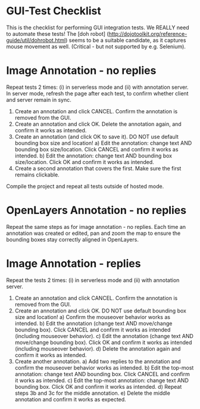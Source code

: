 # GUI-Test Checklist

This is the checklist for performing GUI integration tests. We REALLY need to automate these tests!
The [doh robot] (http://dojotoolkit.org/reference-guide/util/dohrobot.html) seems to be a suitable
candidate, as it captures mouse movement as well. (Critical - but not supported by e.g. Selenium).

# Image Annotation - no replies

Repeat tests 2 times: (i) in serverless mode and (ii) with annotation server. In server mode,
refresh the page after each test, to confirm whether client and server remain in sync. 

1. Create an annotation and click CANCEL. Confirm the annotation is removed from the GUI.
2. Create an annotation and click OK. Delete the annotation again, and confirm it works as intended.
3. Create an annotation (and click OK to save it). DO NOT use default bounding box size and location!
   a) Edit the annotation: change text AND bounding box size/location. Click CANCEL and confirm it 
      works as intended.
   b) Edit the annotation: change text AND bounding box size/location. Click OK and confirm it
      works as intended.
4. Create a second annotation that covers the first. Make sure the first remains clickable. 
   
Compile the project and repeat all tests outside of hosted mode.

# OpenLayers Annotation - no replies

Repeat the same steps as for image annotation - no replies. Each time an annotation was created or
edited, pan and zoom the map to ensure the bounding boxes stay correctly aligned in OpenLayers.

# Image Annotation - replies

Repeat the tests 2 times: (i) in serverless mode and (ii) with annotation server.

1. Create an annotation and click CANCEL. Confirm the annotation is removed from the GUI.
2. Create an annotation and click OK. DO NOT use default bounding box size and location!
   a) Confirm the mouseover behavior works as intended.
   b) Edit the annotation (change text AND move/change bounding box). Click CANCEL and confirm 
      it works as intended (including mouseover behavior).
   c) Edit the annotation (change text AND move/change bounding box). Click OK and confirm 
      it works as intended (including mouseover behavior).
   d) Delete the annotation again and confirm it works as intended.
3. Create another annotation.
   a) Add two replies to the annotation and confirm the mouseover behavior works as intended.
   b) Edit the top-most annotation: change text AND bounding box. Click CANCEL and confirm it works as
      intended.
   c) Edit the top-most annotation: change text AND bounding box. Click OK and confirm it works as
      intended.
   d) Repeat steps 3b and 3c for the middle annotation.
   e) Delete the middle annotation and confirm it works as expected. 


